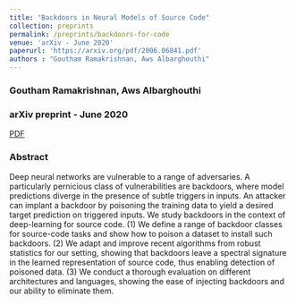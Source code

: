 ```yaml
---
title: "Backdoors in Neural Models of Source Code"
collection: preprints
permalink: /preprints/backdoors-for-code
venue: 'arXiv - June 2020'
paperurl: 'https://arxiv.org/pdf/2006.06841.pdf'
authors : "Goutham Ramakrishnan, Aws Albarghouthi" 
---
```

### Goutham Ramakrishnan, Aws Albarghouthi
### arXiv preprint - June 2020

[PDF](https://arxiv.org/pdf/2006.06841.pdf)

### Abstract
Deep neural networks are vulnerable to a range of adversaries. 
A particularly pernicious class of vulnerabilities are backdoors, where model predictions diverge in the presence of subtle triggers in inputs. An attacker can implant a backdoor by poisoning the training data to yield a desired target prediction on triggered inputs. 
We study backdoors in the context of deep-learning for source code. 
(1) We define a range of backdoor classes for source-code tasks and show how to poison a dataset to install such backdoors. 
(2) We adapt and improve recent algorithms from robust statistics for our setting, showing that backdoors leave a spectral signature in the learned representation of source code, thus enabling detection of poisoned data. 
(3) We conduct a thorough evaluation on different architectures and languages, showing the ease of injecting backdoors and our ability to eliminate them.


